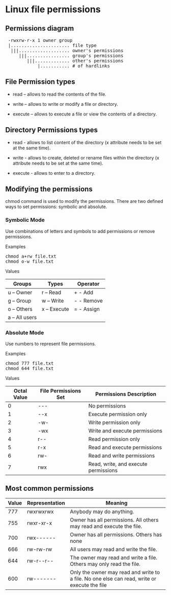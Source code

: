 # Linux file permissions

## Permissions diagram

<pre>
 -rwxrw-r-x 1 owner group  
 |...................... file type
  |||................... owner's permissions
     |||................ group's permissions
        |||............. other's permissions
            |........... # of hardlinks
</pre>

## File Permission types

- read – allows to read the contents of the file.

- write – allows to write or modify a file or directory.

- execute – allows to execute a file or view the contents of a directory.

## Directory Permissions types

- read - allows to list content of the directory (x attribute needs to be set at the same time).

- write - allows to create, deleted or rename
  files within the directory (x attribute needs to be set at the same time).

- execute - allows to enter to a directory.

## Modifying the permissions

chmod command is used to modify the permissions. There are two defined ways to set permissions: symbolic and absolute.

### Symbolic Mode

Use combinations of letters and symbols to add permissions or remove permissions.

Examples

<pre>
chmod a+rw file.txt
chmod o-w file.txt
</pre>

Values

| Groups        | Types       | Operator   |
| ------------- | ----------- | ---------- |
| u – Owner     | r – Read    | + - Add    |
| g – Group     | w – Write   | - - Remove |
| o – Others    | x – Execute | = - Assign |
| a – All users |             |            |

### Absolute Mode

Use numbers to represent file permissions.

Examples

<pre>
chmod 777 file.txt
chmod 644 file.txt
</pre>

Values

| Octal Value | File Permissions Set | Permissions Description              |
| ----------- | -------------------- | ------------------------------------ |
| 0           | ---                  | No permissions                       |
| 1           | --x                  | Execute permission only              |
| 2           | -w-                  | Write permission only                |
| 3           | -wx                  | Write and execute permissions        |
| 4           | r--                  | Read permission only                 |
| 5           | r-x                  | Read and execute permissions         |
| 6           | rw-                  | Read and write permissions           |
| 7           | rwx                  | Read, write, and execute permissions |

## Most common permissions

| Value | Representation | Meaning                                                                                      |
| ----- | -------------- | -------------------------------------------------------------------------------------------- |
| 777   | rwxrwxrwx      | Anybody may do anything.                                                                     |
| 755   | rwxr-xr-x      | Owner has all permissions. All others may read and execute the file.                         |
| 700   | rwx------      | Owner has all permissions. Others has none                                                   |
| 666   | rw-rw-rw       | All users may read and write the file.                                                       |
| 644   | rw-r--r--      | The owner may read and write a file. Others may only read the file.                          |
| 600   | rw-------      | Only the owner may read and write to a file. No one else can read, write or execute the file |
